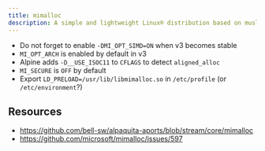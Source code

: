 ```yaml
---
title: mimalloc
description: A simple and lightweight Linux® distribution based on musl libc and toybox
---
```


- Do not forget to enable `-DMI_OPT_SIMD=ON` when v3 becomes stable
- `MI_OPT_ARCH` is enabled by default in v3
- Alpine adds `-D__USE_ISOC11` to `CFLAGS` to detect `aligned_alloc`
- `MI_SECURE` is `OFF` by default
- Export `LD_PRELOAD=/usr/lib/libmimalloc.so` in `/etc/profile` (or `/etc/environment`?)

## Resources
- https://github.com/bell-sw/alpaquita-aports/blob/stream/core/mimalloc
- https://github.com/microsoft/mimalloc/issues/597
